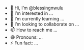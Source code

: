 - 👋 Hi, I’m @blessingnwulu
- 👀 I’m interested in ...
- 🌱 I’m currently learning ...
- 💞️ I’m looking to collaborate on ...
- 📫 How to reach me ...
- 😄 Pronouns: ...
- ⚡ Fun fact: ...

<!---
blessingnwulu/blessingnwulu is a ✨ special ✨ repository because its `README.md` (this file) appears on your GitHub profile.
You can click the Preview link to take a look at your changes.
--->
